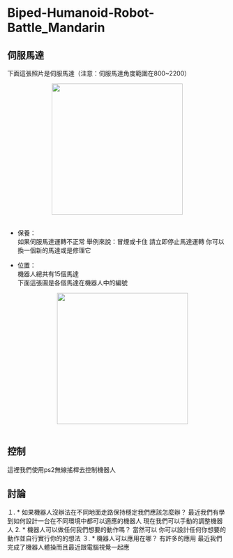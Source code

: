 # Biped-Humanoid-Robot-Battle_Mandarin




## 伺服馬達

下面這張照片是伺服馬達（注意：伺服馬達角度範圍在800~2200）
<div align=center><img width="300" height="300" src="https://github.com/christw16/Biped-Humanoid-Robot-Battle/blob/master/img/7.jpg"/></div><br/>

  * 保養：<br/>
      如果伺服馬達運轉不正常 舉例來說：冒煙或卡住 請立即停止馬達運轉 你可以換一個新的馬達或是修理它
  
  * 位置：<br/>
      機器人總共有15個馬達<br/>
      下面這張圖是各個馬達在機器人中的編號<br/>
     <div align=center><img width="300" height="300" src="https://github.com/christw16/Biped-Humanoid-Robot-Battle/blob/master/img/10.jpg"/></div><br/>
  
  
## 控制
  這裡我們使用ps2無線搖桿去控制機器人
  
## 討論
１. * 如果機器人沒辦法在不同地面走路保持穩定我們應該怎麼辦？
            最近我們有學到如何設計一台在不同環境中都可以適應的機器人 現在我們可以手動的調整機器人
 2. * 機器人可以做任何我們想要的動作嗎？
             當然可以 你可以設計任何你想要的動作並自行實行你的的想法
３. * 機器人可以應用在哪？
            有許多的應用 最近我們完成了機器人體操而且最近跟電腦視覺一起應
